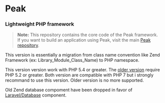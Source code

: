 # Peak
### Lightweight PHP framework


> **Note:** This repository contains the core code of the Peak framework. If you want to build an application using Peak, visit the main [Peak repository](https://github.com/peakphp/peak).

This version is essentially a migration from class name convention like Zend Framework (ex: Library_Module_Class_Name) to PHP namespace.

This version version work with PHP 5.4 or greater. The [older version](https://github.com/1Franck/Peak) require PHP 5.2 or greater. Both version are compatible with PHP 7 but i strongly recommand to use this version. Older version is no more supported.

Old Zend database compoment have been dropped in favor of [Laravel/Database](https://github.com/illuminate/database) component.



